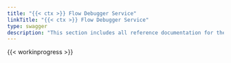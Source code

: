 ```yaml
---
title: "{{< ctx >}} Flow Debugger Service"
linkTitle: "{{< ctx >}} Flow Debugger Service"
type: swagger
description: "This section includes all reference documentation for the APIs exposed by the CORTEX Flow Debugger Service."
---
```


{{< workinprogress >}}
